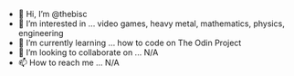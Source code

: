 - 👋 Hi, I’m @thebisc
- 👀 I’m interested in ... video games, heavy metal, mathematics, physics, engineering
- 🌱 I’m currently learning ... how to code on The Odin Project
- 💞️ I’m looking to collaborate on ... N/A
- 📫 How to reach me ... N/A

<!---
thebisc/thebisc is a ✨ special ✨ repository because its `README.md` (this file) appears on your GitHub profile.
You can click the Preview link to take a look at your changes.
--->
